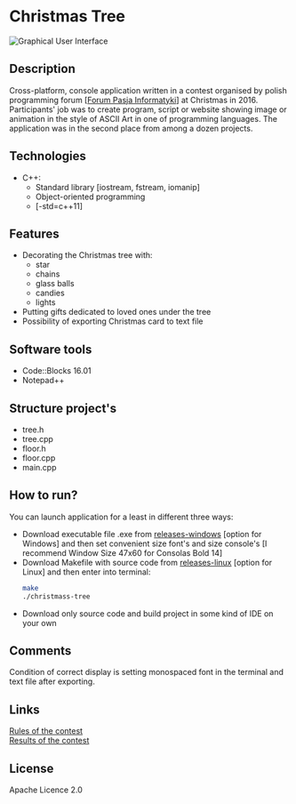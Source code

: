 # Christmas Tree
![Graphical User Interface](https://user-images.githubusercontent.com/21959354/28546433-04bf2dda-70cb-11e7-8738-42cb5f66e3f3.jpg)
## Description
Cross-platform, console application written in a contest organised by polish programming forum [[Forum Pasja Informatyki](https://forum.pasja-informatyki.pl)] at Christmas in 2016. Participants' job was to create program, script or website showing image or animation in the style of ASCII Art in one of programming languages. The application was in the second place from among a dozen projects.
## Technologies
- C++:
  - Standard library [iostream, fstream, iomanip]
  - Object-oriented programming
  - [-std=c++11]
## Features
* Decorating the Christmas tree with:
  * star
  * chains
  * glass balls
  * candies
  * lights
* Putting gifts dedicated to loved ones under the tree
* Possibility of exporting Christmas card to text file
## Software tools
- Code::Blocks 16.01
- Notepad++
## Structure project's
- tree.h
- tree.cpp
- floor.h
- floor.cpp
- main.cpp
## How to run?
You can launch application for a least in different three ways:
- Download executable file .exe from [releases-windows](https://github.com/plkpiotr/Christmas-Tree/releases/tag/windows) [option for Windows] and then set convenient size font's and size console's [I recommend Window Size 47x60 for Consolas Bold 14]
- Download Makefile with source code from [releases-linux](https://github.com/plkpiotr/Christmas-Tree/releases/tag/linux) [option for Linux] and then enter into terminal:
  ```sh
  make
  ./christmass-tree
  ```
- Download only source code and build project in some kind of IDE on your own
## Comments
Condition of correct display is setting monospaced font in the terminal and text file after exporting.
## Links
[Rules of the contest](https://forum.pasja-informatyki.pl/204706/wyniki-konkurs-swiateczny-wygraj-atrakcyjne-nagrody)  
[Results of the contest](https://forum.pasja-informatyki.pl/contest/swieta-2016)
## License
Apache Licence 2.0
